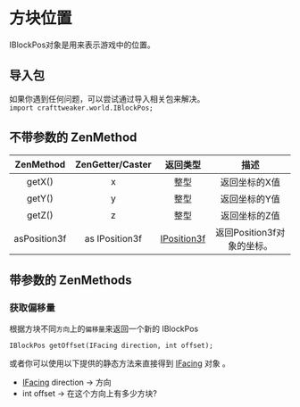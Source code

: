 # 方块位置

IBlockPos对象是用来表示游戏中的位置。

## 导入包
如果你遇到任何问题，可以尝试通过导入相关包来解决。  
`import crafttweaker.world.IBlockPos;`

## 不带参数的 ZenMethod

|  ZenMethod   | ZenGetter/Caster |                 返回类型                 |            描述            |
| :----------: | :--------------: | :--------------------------------------: | :------------------------: |
|    getX()    |        x         |                   整型                   |       返回坐标的X值        |
|    getY()    |        y         |                   整型                   |       返回坐标的Y值        |
|    getZ()    |        z         |                   整型                   |       返回坐标的Z值        |
| asPosition3f |  as IPosition3f  | [IPosition3f](/Vanilla/Utils/Position3f) | 返回Position3f对象的坐标。 |

## 带参数的 ZenMethods

### 获取偏移量
根据方块不同`方向`上的`偏移量`来返回一个新的 IBlockPos

`IBlockPos getOffset(IFacing direction, int offset);`

或者你可以使用以下提供的静态方法来直接得到 [IFacing](Facing) 对象 。

- [IFacing](IFacing) direction → 方向
- int offset → 在这个方向上有多少方块?
